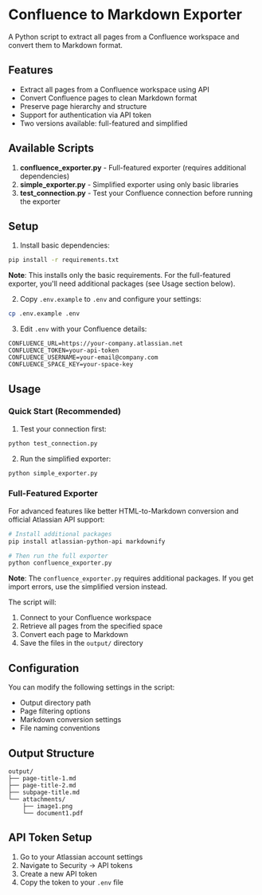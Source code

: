 # Confluence to Markdown Exporter

A Python script to extract all pages from a Confluence workspace and convert them to Markdown format.

## Features

- Extract all pages from a Confluence workspace using API
- Convert Confluence pages to clean Markdown format
- Preserve page hierarchy and structure
- Support for authentication via API token
- Two versions available: full-featured and simplified

## Available Scripts

1. **confluence_exporter.py** - Full-featured exporter (requires additional dependencies)
2. **simple_exporter.py** - Simplified exporter using only basic libraries
3. **test_connection.py** - Test your Confluence connection before running the exporter

## Setup

1. Install basic dependencies:

```bash
pip install -r requirements.txt
```

**Note**: This installs only the basic requirements. For the full-featured exporter, you'll need additional packages (see Usage section below).

2. Copy `.env.example` to `.env` and configure your settings:

```bash
cp .env.example .env
```

3. Edit `.env` with your Confluence details:

```
CONFLUENCE_URL=https://your-company.atlassian.net
CONFLUENCE_TOKEN=your-api-token
CONFLUENCE_USERNAME=your-email@company.com
CONFLUENCE_SPACE_KEY=your-space-key
```

## Usage

### Quick Start (Recommended)

1. Test your connection first:

```bash
python test_connection.py
```

2. Run the simplified exporter:

```bash
python simple_exporter.py
```

### Full-Featured Exporter

For advanced features like better HTML-to-Markdown conversion and official Atlassian API support:

```bash
# Install additional packages
pip install atlassian-python-api markdownify

# Then run the full exporter
python confluence_exporter.py
```

**Note**: The `confluence_exporter.py` requires additional packages. If you get import errors, use the simplified version instead.

The script will:

1. Connect to your Confluence workspace
2. Retrieve all pages from the specified space
3. Convert each page to Markdown
4. Save the files in the `output/` directory

## Configuration

You can modify the following settings in the script:

- Output directory path
- Page filtering options
- Markdown conversion settings
- File naming conventions

## Output Structure

```
output/
├── page-title-1.md
├── page-title-2.md
├── subpage-title.md
└── attachments/
    ├── image1.png
    └── document1.pdf
```

## API Token Setup

1. Go to your Atlassian account settings
2. Navigate to Security → API tokens
3. Create a new API token
4. Copy the token to your `.env` file

